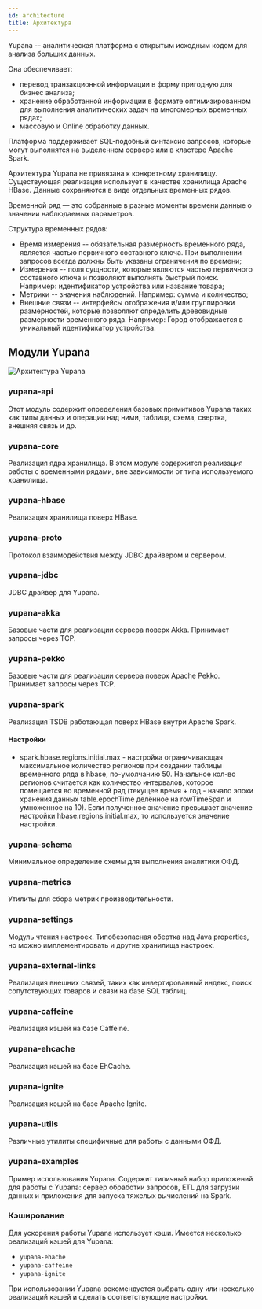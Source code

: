 ```yaml
---
id: architecture
title: Архитектура
---
```


Yupana -- аналитическая платформа с открытым исходным кодом для анализа больших данных.

Она обеспечивает:

 - перевод транзакционной информации в форму пригодную для бизнес анализа;
 - хранение обработанной  информации в формате оптимизированном для выполнения аналитических задач на многомерных
   временных рядах;
 - массовую и Online обработку данных.

Платформа поддерживает SQL-подобный синтаксис запросов, которые могут выполнятся на выделенном сервере или в кластере
Apache Spark.

Архитектура Yupana не привязана к конкретному хранилищу.  Существующая реализация использует в качестве хранилища Apache
HBase. Данные сохраняются в виде отдельных временных рядов.

Временной ряд — это собранные в разные моменты времени данные о значении наблюдаемых параметров.

Структура временных рядов:

 - Время измерения -- обязательная размерность временного ряда, является частью первичного составного ключа. При
   выполнении запросов всегда должны быть указаны ограничения по времени;
 - Измерения -- поля сущности, которые являются частью первичного составного ключа и позволяют выполнять быстрый поиск.
   Например: идентификатор устройства или название товара;
 - Метрики -- значения наблюдений. Например: сумма и количество;
 - Внешние связи -- интерфейсы отображения и/или группировки размерностей, которые позволяют определить древовидные
   размерности временного ряда. Например: Город отображается в уникальный идентификатор устройства.

## Модули Yupana

![Архитектура Yupana](/assets/images/yupana-common.svg)

### yupana-api

Этот модуль содержит определения базовых примитивов Yupana таких как типы данных и операции над ними, таблица, схема,
свертка, внешняя связь и др.

### yupana-core

Реализация ядра хранилища.  В этом модуле содержится реализация работы с временными рядами, вне зависимости от типа используемого
хранилища.

### yupana-hbase

Реализация хранилища поверх HBase.

### yupana-proto

Протокол взаимодействия между JDBC драйвером и сервером.

### yupana-jdbc

JDBC драйвер для Yupana.

### yupana-akka

Базовые части для реализации сервера поверх Akka. Принимает запросы через TCP.

### yupana-pekko

Базовые части для реализации сервера поверх Apache Pekko. Принимает запросы через TCP.

### yupana-spark

Реализация TSDB работающая поверх HBase внутри Apache Spark.

#### Настройки
 - spark.hbase.regions.initial.max - настройка ограничивающая максимальное количество регионов при создании таблицы
   временного ряда в hbase, по-умолчанию 50.
   Начальное кол-во регионов считается как количество интервалов, которое помещается во временной ряд
   (текущее время + год - начало эпохи хранения данных table.epochTime делённое на rowTimeSpan и умноженное на 10).
   Если полученное значение превышает значение настройки hbase.regions.initial.max, то используется значение настройки.

### yupana-schema

Минимальное определение схемы для выполнения аналитики ОФД.

### yupana-metrics

Утилиты для сбора метрик производительности.

### yupana-settings

Модуль чтения настроек.  Типобезопасная обертка над Java properties, но можно имплементировать и другие хранилища настроек.

### yupana-external-links

Реализация внешних связей, таких как инвертированный индекс, поиск сопутствующих товаров и связи на базе SQL таблиц.

### yupana-caffeine

Реализация кэшей на базе Caffeine.

### yupana-ehcache

Реализация кэшей на базе EhCache.

### yupana-ignite

Реализация кэшей на базе Apache Ignite.

### yupana-utils

Различные утилиты специфичные для работы с данными ОФД.

### yupana-examples

Пример использования Yupana.  Содержит типичный набор приложений для работы с Yupana: сервер обработки запросов, ETL для
загрузки данных и приложения для запуска тяжелых вычислений на Spark.

### Кэширование

Для ускорения работы Yupana использует кэши.  Имеется несколько реализаций кэшей для Yupana:

  - `yupana-ehache`
  - `yupana-caffeine`
  - `yupana-ignite`

При использовании Yupana рекомендуется выбрать одну или несколько реализаций кэшей и сделать соответствующие настройки.
